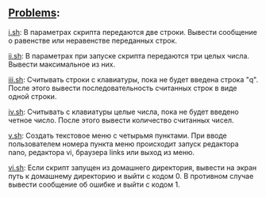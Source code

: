 ## [Problems](problems.pdf):
[i.sh](i.sh): В параметрах скрипта передаются две строки. Вывести сообщение о равенстве или неравенстве переданных строк.

[ii.sh](ii.sh): В параметрах при запуске скрипта передаются три целых числа. Вывести максимальное из них.

[iii.sh](iii.sh): Считывать строки с клавиатуры, пока не будет введена строка "q". После этого вывести последовательность считанных строк в виде одной строки.

[iv.sh](iv.sh): Считывать с клавиатуры целые числа, пока не будет введено четное число. После этого вывести количество считанных чисел.

[v.sh](v.sh): Создать текстовое меню с четырьмя пунктами. При вводе пользователем номера пункта меню происходит запуск редактора nano, редактора vi, браузера links или выход из меню.

[vi.sh](vi.sh): Если скрипт запущен из домашнего директория, вывести на экран путь к домашнему директорию и выйти с кодом 0. В противном случае вывести сообщение об ошибке и выйти с кодом 1.
